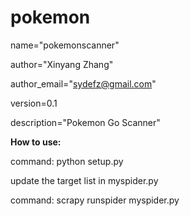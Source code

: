 # pokemon

  name="pokemonscanner"
  
  author="Xinyang Zhang"
  
  author_email="sydefz@gmail.com"
  
  version=0.1
  
  description="Pokemon Go Scanner"
  
  

  **How to use:**
  
  command: python setup.py
  
  update the target list in myspider.py
  
  command: scrapy runspider myspider.py
